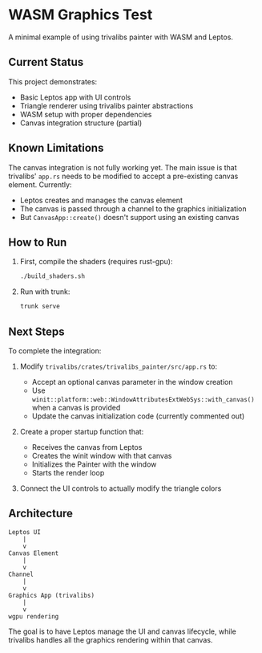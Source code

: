 # WASM Graphics Test

A minimal example of using trivalibs painter with WASM and Leptos.

## Current Status

This project demonstrates:
- Basic Leptos app with UI controls
- Triangle renderer using trivalibs painter abstractions
- WASM setup with proper dependencies
- Canvas integration structure (partial)

## Known Limitations

The canvas integration is not fully working yet. The main issue is that trivalibs' `app.rs` needs to be modified to accept a pre-existing canvas element. Currently:
- Leptos creates and manages the canvas element
- The canvas is passed through a channel to the graphics initialization
- But `CanvasApp::create()` doesn't support using an existing canvas

## How to Run

1. First, compile the shaders (requires rust-gpu):
   ```bash
   ./build_shaders.sh
   ```

2. Run with trunk:
   ```bash
   trunk serve
   ```

## Next Steps

To complete the integration:

1. Modify `trivalibs/crates/trivalibs_painter/src/app.rs` to:
   - Accept an optional canvas parameter in the window creation
   - Use `winit::platform::web::WindowAttributesExtWebSys::with_canvas()` when a canvas is provided
   - Update the canvas initialization code (currently commented out)

2. Create a proper startup function that:
   - Receives the canvas from Leptos
   - Creates the winit window with that canvas
   - Initializes the Painter with the window
   - Starts the render loop

3. Connect the UI controls to actually modify the triangle colors

## Architecture

```
Leptos UI
    |
    v
Canvas Element
    |
    v
Channel
    |
    v
Graphics App (trivalibs)
    |
    v
wgpu rendering
```

The goal is to have Leptos manage the UI and canvas lifecycle, while trivalibs handles all the graphics rendering within that canvas.